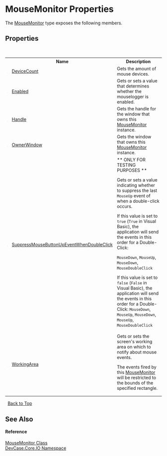 # MouseMonitor Properties
 

The <a href="T_DevCase_Core_IO_MouseMonitor">MouseMonitor</a> type exposes the following members.


## Properties
&nbsp;<table><tr><th></th><th>Name</th><th>Description</th></tr><tr><td>![Public property](media/pubproperty.gif "Public property")</td><td><a href="P_DevCase_Core_IO_MouseMonitor_DeviceCount">DeviceCount</a></td><td>
Gets the amount of mouse devices.</td></tr><tr><td>![Public property](media/pubproperty.gif "Public property")</td><td><a href="P_DevCase_Core_IO_MouseMonitor_Enabled">Enabled</a></td><td>
Gets or sets a value that determines whether the mouselogger is enabled.</td></tr><tr><td>![Public property](media/pubproperty.gif "Public property")</td><td><a href="P_DevCase_Core_IO_MouseMonitor_Handle">Handle</a></td><td>
Gets the handle for the window that owns this <a href="T_DevCase_Core_IO_MouseMonitor">MouseMonitor</a> instance.</td></tr><tr><td>![Public property](media/pubproperty.gif "Public property")</td><td><a href="P_DevCase_Core_IO_MouseMonitor_OwnerWindow">OwnerWindow</a></td><td>
Gets the window that owns this <a href="T_DevCase_Core_IO_MouseMonitor">MouseMonitor</a> instance.</td></tr><tr><td>![Public property](media/pubproperty.gif "Public property")</td><td><a href="P_DevCase_Core_IO_MouseMonitor_SuppressMouseButtonUpEventWhenDoubleClick">SuppressMouseButtonUpEventWhenDoubleClick</a></td><td>
** ONLY FOR TESTING PURPOSES ** 

 Gets or sets a value indicating whether to suppress the last `MouseUp` event of when a double-click occurs. 

 If this value is set to `true` (`True` in Visual Basic), the application will send the events in this order for a Double-Click: 

`MouseDown`, `MouseUp`, `MouseDown`, `MouseDoubleClick`

 If this value is set to `false` (`False` in Visual Basic), the application will send the events in this order for a Double-Click: `MouseDown`, `MouseUp`, `MouseDown`, `MouseUp`, `MouseDoubleClick`</td></tr><tr><td>![Public property](media/pubproperty.gif "Public property")</td><td><a href="P_DevCase_Core_IO_MouseMonitor_WorkingArea">WorkingArea</a></td><td>
Gets or sets the screen's working area on which to notify about mouse events. 

 The events fired by this <a href="T_DevCase_Core_IO_MouseMonitor">MouseMonitor</a> will be restricted to the bounds of the specified rectangle.</td></tr></table>&nbsp;
<a href="#mousemonitor-properties">Back to Top</a>

## See Also


#### Reference
<a href="T_DevCase_Core_IO_MouseMonitor">MouseMonitor Class</a><br /><a href="N_DevCase_Core_IO">DevCase.Core.IO Namespace</a><br />